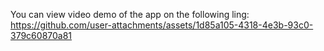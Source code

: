 You can view video demo of the app on the following ling: https://github.com/user-attachments/assets/1d85a105-4318-4e3b-93c0-379c60870a81
